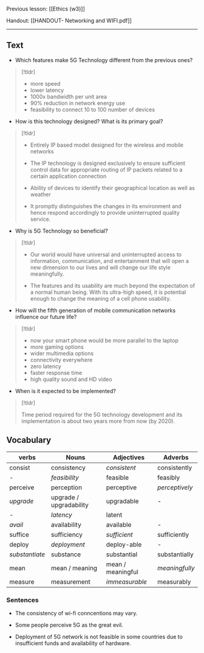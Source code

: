 Previous lesson: [[Ethics (w3)]]


Handout: [[HANDOUT- Networking and WIFI.pdf]]

----

## Text

- Which features make 5G Technology different from the previous ones?  
>[!tldr]
>   - more speed
  > - lower latency
  > - 1000x bandwidth per unit area
  > - 90% reduction in network energy use
  > - feasibility to connect 10 to 100 number of devices

- How is this technology designed? What is its primary goal? 
> [!tldr]
>   - Entirely IP based model designed for the wireless and mobile networks
>   - The IP technology is designed exclusively to ensure sufficient control data for appropriate routing of IP packets related to a certain application connection
>   
  > - Ability of devices to identify their geographical location as well as weather
  > - It promptly distinguishes the changes in its environment and hence respond accordingly to provide uninterrupted quality service.

- Why is 5G Technology so beneficial?  
> [!tldr]
>  - Our world would have universal and uninterrupted access to information, communication, and entertainment that will open a new dimension to our lives and will change our life style meaningfully.
>  
>  - The features and its usability are much beyond the expectation of a normal human being. With its ultra-high speed, it is potential enough to change the meaning of a cell phone usability.

- How will the fifth generation of mobile communication networks influence our future life?  
> [!tldr]
>  - now your smart phone would be more parallel to the laptop
>  - more gaming options
>  - wider multimedia options
>  - connectivity everywhere
>  - zero latency
>  - faster response time
>  - high quality sound and HD video

- When is it expected to be implemented?
> [!tldr] 
> 
> Time period required for the 5G technology development and its implementation is about two years more from now (by 2020).


## Vocabulary

| verbs          | Nouns                   | Adjectives        | Adverbs        |
| -------------- | ----------------------- | ----------------- | -------------- |
| consist        | consistency             | *consistent*      | consistently   |
| -              | *feasibility*           | feasible          | feasibly       |
| perceive       | perception              | perceptive        | *perceptively* |
| *upgrade*      | upgrade / upgradability | upgradable        | -              |
| -              | *latency*               | latent            |                |
| *avail*        | availability            | available         | -              |
| suffice        | sufficiency             | *sufficient*      | sufficiently   |
| deploy         | *deployment*            | deploy-able       | -              |
| *substantiate* | substance               | substantial       | substantially  |
| mean           | mean / meaning          | mean / meaningful | *meaningfully* |
| measure        | measurement             | *immeasurable*    | measurably     |



### Sentences

- The consistency of wi-fi conncentions may vary.

- Some people perceive 5G as the great evil.

- Deployment of 5G network is not feasible in some countries due to insufficient funds and availability of hardware.





